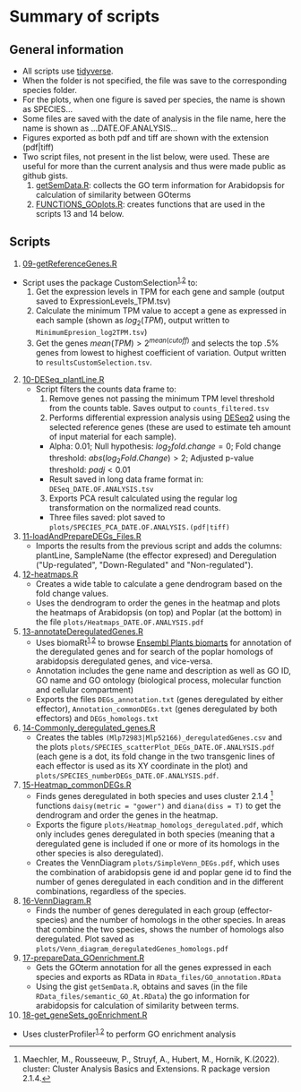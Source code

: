 # Summary of scripts

## General information

- All scripts use [tidyverse](10.21105/joss.01686).
- When the folder is not specified, the file was save to the corresponding species folder. 
- For the plots, when one figure is saved per species, the name is shown as SPECIES...
- Some files are saved with the date of analysis in the file name, here the name is shown as ...DATE.OF.ANALYSIS...
- Figures exported as both pdf and tiff are shown with the extension (pdf|tiff)
- Two script files, not present in the list below, were used. These are useful for more than the current analysis and thus were made public as github gists.
  1. [getSemData.R](https://gist.github.com/KarenGoncalves/e1b37865d5f6bdeff1c8c490ba8df963): collects the GO term information for Arabidopsis for calculation of similarity between GOterms
  2. [FUNCTIONS_GOplots.R](https://gist.github.com/KarenGoncalves/95b6b81ef391d85b4fb5f8866cb448c3): creates functions that are used in the scripts 13 and 14 below.

## Scripts

1. [09-getReferenceGenes.R](./scripts/2-getReferenceGenes.R)
  - Script uses the package CustomSelection<sup>[1](10.1186/s12864-019-6426-2),[2](10.1186/s12864-021-07743-7)</sup> to:
      1. Get the expression levels in TPM for each gene and sample (output saved to ExpressionLevels_TPM.tsv)
      2. Calculate the minimum TPM value to accept a gene as expressed in each sample (shown as $`log_2(TPM)`$, output written to `MinimumEpresion_log2TPM.tsv`)
      3. Get the genes $`mean(TPM) > 2^{mean(cutoff)}`$ and selects the top .5% genes from lowest to highest coefficient of variation. Output written to `resultsCustomSelection.tsv`.
2. [10-DESeq_plantLine.R](./scripts/3-DESeq_plantLine.R)
    - Script filters the counts data frame to:
      1. Remove genes not passing the minimum TPM level threshold from the counts table. Saves output to `counts_filtered.tsv`
      2. Performs differential expression analysis using [DESeq2](10.1186/s13059-014-0550-8) using the selected reference genes (these are used to estimate teh amount of input material for each sample).
        - Alpha: 0.01; Null hypothesis: $`log_2fold.change = 0 `$; Fold change threshold: $`abs(log_2Fold.Change) > 2`$; Adjusted p-value threshold: $`padj < 0.01`$
        - Result saved in long data frame format in: `DESeq_DATE.OF.ANALYSIS.tsv`
      3. Exports PCA result calculated using the regular log transformation on the normalized read counts.
        - Three files saved: plot saved to `plots/SPECIES_PCA_DATE.OF.ANALYSIS.(pdf|tiff)`
3. [11-loadAndPrepareDEGs_Files.R](./scripts/4-loadAndPrepareDEGs_Files.R)
    - Imports the results from the previous script and adds the columns: plantLine, SampleName (the effector expresed) and Deregulation ("Up-regulated", "Down-Regulated" and "Non-regulated").
4. [12-heatmaps.R](./scripts/5-heatmaps.R)
    - Creates a wide table to calculate a gene dendrogram based on the fold change values.
    - Uses the dendrogram to order the genes in the heatmap and plots the heatmaps of Arabidopsis (on top) and Poplar (at the bottom) in the file `plots/Heatmaps_DATE.OF.ANALYSIS.pdf`
5. [13-annotateDeregulatedGenes.R](./scripts/6-annotateDeregulatedGenes.R)
    - Uses biomaRt<sup>[1](10.1093/bioinformatics/bti525),[2](10.1038/nprot.2009.97)</sup> to browse [Ensembl Plants biomarts](doi:10.1093/database/bar030) for annotation of the deregulated genes and for search of the poplar homologs of arabidopsis deregulated genes, and vice-versa.
    - Annotation includes the gene name and description as well as GO ID, GO name and GO ontology (biological process, molecular function and cellular compartment)
    - Exports the files `DEGs_annotation.txt` (genes deregulated by either effector),   `Annotation_commonDEGs.txt` (genes deregulated by both effectors) and `DEGs_homologs.txt`
6. [14-Commonly_deregulated_genes.R](./scripts/7-Commonly_deregulated_genes.R)
    - Creates the tables `(Mlp72983|Mlp52166)_deregulatedGenes.csv` and the plots 
`plots/SPECIES_scatterPlot_DEGs_DATE.OF.ANALYSIS.pdf` (each gene is a dot, its fold change in the two transgenic lines of each effector is used as its XY coordinate in the plot) and `plots/SPECIES_numberDEGs_DATE.OF.ANALYSIS.pdf`.
7. [15-Heatmap_commonDEGs.R](./scritps/8-Heatmap_commonDEGs.R)
    - Finds genes deregulated in both species and uses cluster 2.1.4 [^1] functions `daisy(metric = "gower")` and `diana(diss = T)` to get the dendrogram and order the genes in the heatmap.
    - Exports the figure `plots/Heatmap_homologs_deregulated.pdf`, which only includes genes deregulated in both species (meaning that a deregulated gene is included if one or more of its homologs in the other species is also deregulated).
    - Creates the VennDiagram `plots/SimpleVenn_DEGs.pdf`, which uses the combination of arabidopsis gene id and poplar gene id to find the number of genes deregulated in each condition and in the different combinations, regardless of the species.
8. [16-VennDiagram.R](./scripts/9-VennDiagram.R)
    - Finds the number of genes deregulated in each group (effector-species) and the number of homologs in the other species. In areas that combine the two species, shows the number of homologs also deregulated. Plot saved as `plots/Venn_diagram_deregulatedGenes_homologs.pdf`
9. [17-prepareData_GOenrichment.R](./scripts/10-prepareData_GOenrichment.R)
    - Gets the GOterm annotation for all the genes expressed in each species and exports as RData in `RData_files/GO_annotation.RData`
    - Using the gist `getSemData.R`, obtains and saves (in the file `RData_files/semantic_GO_At.RData`) the go information for arabidopsis for calculation of similarity between terms.
10. [18-get_geneSets_goEnrichment.R](./scripts/11-get_geneSets_goEnrichment.R)
    
    
  - Uses clusterProfiler<sup>[1](10.1016/j.xinn.2021.100141),[2](10.1089/omi.2011.0118)</sup> to perform GO enrichment analysis



[^1]: Maechler, M., Rousseeuw, P., Struyf, A., Hubert, M., Hornik, K.(2022).  cluster: Cluster Analysis Basics and Extensions. R package version 2.1.4.
